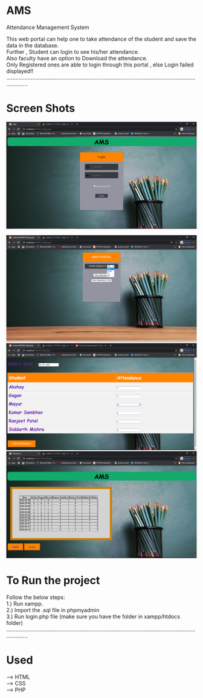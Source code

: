 # AMS
Attendance Management System

This web portal can help one to take attendance of the student and save the data in the database.<br>
Further , Student can login to see his/her attendance.<br>
Also faculty have an option to Download the attendance.<br>
Only Registered ones are able to login through this portal , else Login failed displayed!!<br>
..........................................................................................................................................<br>



# Screen Shots

![](screenshots/2020-05-18%20(1).png) <br>

![](screenshots/2020-05-18%20(10).png)<br>
![](screenshots/2020-05-12%20(8).png)<br>
![](screenshots/2020-05-18%20(12).png)<br>
# To Run the project
Follow the below steps:<br>
1.) Run xampp.<br>
2.) Import the .sql file in phpmyadmin<br> 
3.) Run login.php file (make sure you have the folder in xampp/htdocs folder)<br>
..........................................................................................................................................
<br>

# Used
--> HTML <br>
--> CSS  <br>
--> PHP <br>
